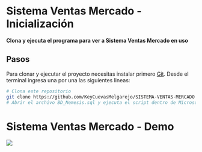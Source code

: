 # Sistema Ventas Mercado - Inicialización

**Clona y ejecuta el programa para ver a Sistema Ventas Mercado en uso**

## Pasos

Para clonar y ejecutar el proyecto necesitas instalar primero [Git](https://git-scm.com). Desde el terminal ingresa una por una las siguientes lineas:

```bash
# Clona este repositorio
git clone https://github.com/KeyCuevasMelgarejo/SISTEMA-VENTAS-MERCADO
# Abrir el archivo BD_Nemesis.sql y ejecuta el script dentro de Microsoft SQL Server.
```

# Sistema Ventas Mercado - Demo
![](Demo.gif)

